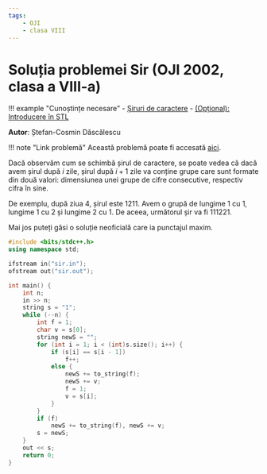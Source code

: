```yaml
---
tags:
    - OJI
    - clasa VIII
---
```


# Soluția problemei Sir (OJI 2002, clasa a VIII-a)

!!! example "Cunoștințe necesare"
    - [Șiruri de caractere](../../../../cppintro/strings.md)
    - [(Opțional): Introducere în STL](../../../../cppintro/stl.md)

**Autor**: Ștefan-Cosmin Dăscălescu

!!! note "Link problemă"
    Această problemă poate fi accesată [aici](https://kilonova.ro/problems/707/).

Dacă observăm cum se schimbă șirul de caractere, se poate vedea că dacă avem șirul după $i$ zile, șirul după $i+1$ zile va conține grupe care sunt formate din două valori: dimensiunea unei grupe de cifre consecutive, respectiv cifra în sine. 

De exemplu, după ziua 4, șirul este 1211. Avem o grupă de lungime 1 cu 1, lungime 1 cu 2 și lungime 2 cu 1. De aceea, următorul șir va fi 111221.

Mai jos puteți găsi o soluție neoficială care ia punctajul maxim.

```cpp
#include <bits/stdc++.h>
using namespace std;

ifstream in("sir.in");
ofstream out("sir.out");

int main() {
    int n;
    in >> n;
    string s = "1";
    while (--n) {
        int f = 1;
        char v = s[0];
        string newS = "";
        for (int i = 1; i < (int)s.size(); i++) {
            if (s[i] == s[i - 1])
                f++;
            else {
                newS += to_string(f);
                newS += v;
                f = 1;
                v = s[i];
            }
        }
        if (f)
            newS += to_string(f), newS += v;
        s = newS;
    }
    out << s;
    return 0;
}
```